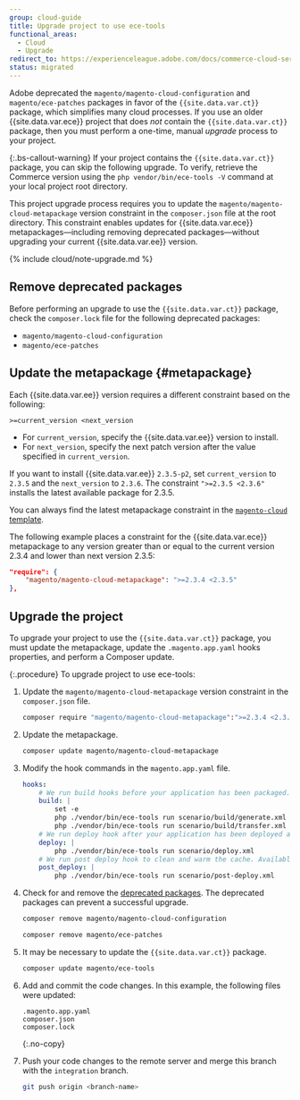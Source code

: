 ```yaml
---
group: cloud-guide
title: Upgrade project to use ece-tools
functional_areas:
  - Cloud
  - Upgrade
redirect_to: https://experienceleague.adobe.com/docs/commerce-cloud-service/user-guide/dev-tools/ece-tools/install-package.html
status: migrated
---
```


Adobe deprecated the `magento/magento-cloud-configuration` and `magento/ece-patches` packages in favor of the `{{site.data.var.ct}}` package, which simplifies many cloud processes. If you use an older {{site.data.var.ece}} project that does _not_ contain the `{{site.data.var.ct}}` package, then you must perform a one-time, manual _upgrade_ process to your project.

{:.bs-callout-warning}
If your project contains the `{{site.data.var.ct}}` package, you can skip the following upgrade. To verify, retrieve the Commerce version using the `php vendor/bin/ece-tools -V` command at your local project root directory.

This project upgrade process requires you to update the `magento/magento-cloud-metapackage` version constraint in the `composer.json` file at the root directory. This constraint enables updates for {{site.data.var.ece}} metapackages—including removing deprecated packages—without upgrading your current {{site.data.var.ee}} version.

{% include cloud/note-upgrade.md %}

## Remove deprecated packages

Before performing an upgrade to use the `{{site.data.var.ct}}` package, check the `composer.lock` file for the following deprecated packages:

-  `magento/magento-cloud-configuration`
-  `magento/ece-patches`

## Update the metapackage {#metapackage}

Each {{site.data.var.ee}} version requires a different constraint based on the following:

```terminal
>=current_version <next_version
```

-  For `current_version`, specify the {{site.data.var.ee}} version to install.
-  For `next_version`, specify the next patch version after the value specified in `current_version`.

If you want to install {{site.data.var.ee}} `2.3.5-p2`, set `current_version` to `2.3.5` and the `next_version` to `2.3.6`. The constraint `">=2.3.5 <2.3.6"` installs the latest available package for 2.3.5.

You can always find the latest metapackage constraint in the [`magento-cloud` template](https://github.com/magento/magento-cloud/blob/master/composer.json).

The following example places a constraint for the {{site.data.var.ece}} metapackage to any version greater than or equal to the current version 2.3.4 and lower than next version 2.3.5:

```json
"require": {
    "magento/magento-cloud-metapackage": ">=2.3.4 <2.3.5"
},
```

## Upgrade the project

To upgrade your project to use the `{{site.data.var.ct}}` package, you must update the metapackage, update the `.magento.app.yaml` hooks properties, and perform a Composer update.

{:.procedure}
To upgrade project to use ece-tools:

1. Update the `magento/magento-cloud-metapackage` version constraint in the `composer.json` file.

    ```bash
    composer require "magento/magento-cloud-metapackage":">=2.3.4 <2.3.5" --no-update
    ```

1. Update the metapackage.

   ```bash
   composer update magento/magento-cloud-metapackage
   ```

1. Modify the hook commands in the `magento.app.yaml` file.

   ```yaml
   hooks:
       # We run build hooks before your application has been packaged.
       build: |
           set -e
           php ./vendor/bin/ece-tools run scenario/build/generate.xml
           php ./vendor/bin/ece-tools run scenario/build/transfer.xml
       # We run deploy hook after your application has been deployed and started.
       deploy: |
           php ./vendor/bin/ece-tools run scenario/deploy.xml
       # We run post deploy hook to clean and warm the cache. Available with ECE-Tools 2002.0.10.
       post_deploy: |
           php ./vendor/bin/ece-tools run scenario/post-deploy.xml
   ```

1. Check for and remove the [deprecated packages](#remove-deprecated-packages). The deprecated packages can prevent a successful upgrade.

   ```bash
   composer remove magento/magento-cloud-configuration
   ```

   ```bash
   composer remove magento/ece-patches
   ```

1. It may be necessary to update the `{{site.data.var.ct}}` package.

   ```bash
   composer update magento/ece-tools
   ```

1. Add and commit the code changes. In this example, the following files were updated:

   ```terminal
   .magento.app.yaml
   composer.json
   composer.lock
   ```
   {:.no-copy}

1. Push your code changes to the remote server and merge this branch with the `integration` branch.

   ```bash
   git push origin <branch-name>
   ```
